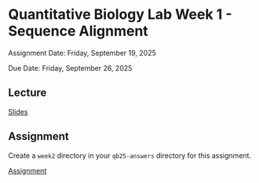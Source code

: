 # Quantitative Biology Lab Week 1 - Sequence Alignment

Assignment Date: Friday, September 19, 2025

Due Date: Friday, September 26, 2025

## Lecture

[Slides](https://docs.google.com/presentation/d/10tjGzxf-iUgCHEW2etZXmHZBzTforbEV6J7FNigTxNk)

## Assignment

Create a `week2` directory in your `qb25-answers` directory for this assignment.

[Assignment](https://bxlab.github.io/cmdb-quantbio/assignments/lab/sequence-alignment/assignment)
